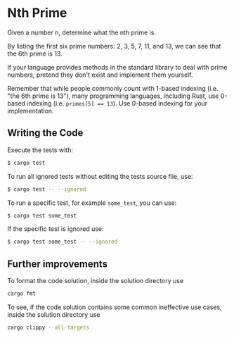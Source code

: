 # Nth Prime

Given a number n, determine what the nth prime is.

By listing the first six prime numbers: 2, 3, 5, 7, 11, and 13, we can see that
the 6th prime is 13.

If your language provides methods in the standard library to deal with prime
numbers, pretend they don't exist and implement them yourself.

Remember that while people commonly count with 1-based indexing (i.e. "the 6th prime is 13"), many programming languages, including Rust, use 0-based indexing (i.e. `primes[5] == 13`). Use 0-based indexing for your implementation.

## Writing the Code

Execute the tests with:

```bash
$ cargo test
```

To run all ignored tests without editing the tests source file, use:

```bash
$ cargo test -- --ignored
```

To run a specific test, for example `some_test`, you can use:

```bash
$ cargo test some_test
```

If the specific test is ignored use:

```bash
$ cargo test some_test -- --ignored
```

## Further improvements

To format the code solution, inside the solution directory use

```bash
cargo fmt
```

To see, if the code solution contains some common ineffective use cases, inside the solution directory use

```bash
cargo clippy --all-targets
```
